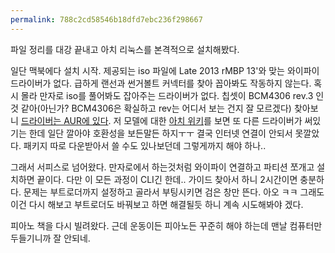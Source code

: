 ```yaml
---
permalink: 788c2cd58546b18dfd7ebc236f298667
---
```

파일 정리를 대강 끝내고 아치 리눅스를 본격적으로 설치해봤다.

일단 맥북에다 설치 시작. 제공되는 iso 파일에 Late 2013 rMBP 13'와 맞는 와이파이 드라이버가 없다. 급하게 랜선과 썬거볼트 커넥터를 찾아 꼽아봐도 작동하지 않는다. 혹시 몰라 만자로 iso를 풀어봐도 잡아주는 드라이버가 없다. 칩셋이 BCM4306 rev.3 인 것 같아(아닌가? BCM4306은 확실하고 rev는 어디서 보는 건지 잘 모르겠다) 찾아보니 [드라이버는 AUR에 있다](https://wiki.archlinux.org/index.php/Broadcom_wireless). 저 모델에 대한 [아치 위키](https://wiki.archlinux.org/index.php/MacBookPro11,x)를 보면 또 다른 드라이버가 써있기는 한데 일단 깔아야 호환성을 보든말든 하지ㅜㅜ 결국 인터넷 연결이 안되서 못깔았다. 패키지 따로 다운받아서 쓸 수도 있나보던데 그렇게까지 해야 하나..

그래서 서피스로 넘어왔다. 만자로에서 하는것처럼 와이파이 연결하고 파티션 쪼개고 설치하면 끝이다. 다만 이 모든 과정이 CLI긴 한데.. 가이드 찾아서 하니 2시간이면 충분하다. 문제는 부트로더까지 설정하고 골라서 부팅시키면 검은 창만 뜬다. 아오 ㅋㅋ 그래도 이건 다시 해보고 부트로더도 바꿔보고 하면 해결될듯 하니 계속 시도해봐야 겠다.

피아노 책을 다시 빌려왔다. 근데 운동이든 피아노든 꾸준히 해야 하는데 맨날 컴퓨터만 두들기니까 잘 안되네.
